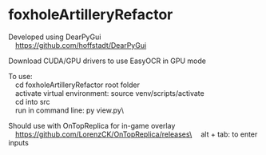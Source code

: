 # foxholeArtilleryRefactor
Developed using DearPyGui\
&emsp;https://github.com/hoffstadt/DearPyGui 

Download CUDA/GPU drivers to use EasyOCR in GPU mode

To use:\
&emsp;cd foxholeArtilleryRefactor root folder\
&emsp;activate virtual environment: source venv/scripts/activate\
&emsp;cd into src\
&emsp;run in command line: py view.py\

Should use with OnTopReplica for in-game overlay\
&emsp;https://github.com/LorenzCK/OnTopReplica/releases\
&emsp;alt + tab: to enter inputs